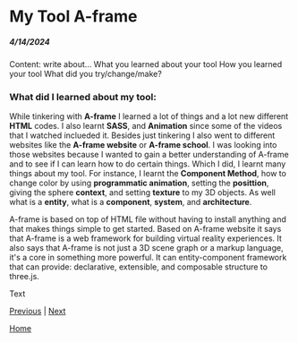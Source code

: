 # My Tool A-frame
##### 4/14/2024

Content: write about…
What you learned about your tool
How you learned your tool
What did you try/change/make?

### What did I learned about my tool:

While tinkering with **A-frame** I learned a lot of things and a lot new different **HTML** codes. I also learnt **SASS**, and **Animation** since some of the videos that I watched inclueded it. Besides just tinkering I also went to different websites like the **A-frame website** or **A-frame school**. I was looking into those websites because I wanted to gain a better understanding of A-frame and to see if I can learn how to do certain things. Which I did, I learnt many things about my tool. For instance, I learnt the **Component Method**, how to change color by using **programmatic animation**, setting the **posittion**, giving the sphere **context**, and setting **texture** to my 3D objects. As well what is a **entity**, what is a **component**, **system**, and **architecture**. 



A-frame is based on top of HTML file without having to install anything and that makes things simple to get started. Based on A-frame website it says that A-frame is a web framework for building virtual reality experiences. It also says that A-frame is not just a 3D scene graph or a markup language, it's a core in something more powerful. It can entity-component framework that can provide: declarative, extensible, and composable structure to three.js.















Text

[Previous](entry05.md) | [Next](entry07.md)

[Home](../README.md)
